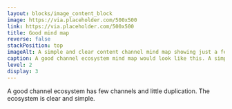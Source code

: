 ```yaml
---
layout: blocks/image_content_block
image: https://via.placeholder.com/500x500
link: https://via.placeholder.com/500x500
title: Good mind map
reverse: false
stackPosition: top
imageAlt: A simple and clear content channel mind map showing just a few channels.
caption: A good channel ecosystem mind map would look like this. A simple and clear content channel mind map showing just a few channels.
level: 2
display: 3
---
```

A good channel ecosystem has few channels and little duplication. The ecosystem is clear and simple.